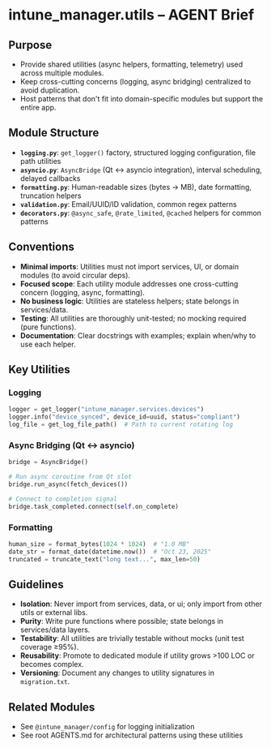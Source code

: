 # intune_manager.utils – AGENT Brief

## Purpose
- Provide shared utilities (async helpers, formatting, telemetry) used across multiple modules.
- Keep cross-cutting concerns (logging, async bridging) centralized to avoid duplication.
- Host patterns that don't fit into domain-specific modules but support the entire app.

## Module Structure
- **`logging.py`**: `get_logger()` factory, structured logging configuration, file path utilities
- **`asyncio.py`**: `AsyncBridge` (Qt ↔ asyncio integration), interval scheduling, delayed callbacks
- **`formatting.py`**: Human-readable sizes (bytes → MB), date formatting, truncation helpers
- **`validation.py`**: Email/UUID/ID validation, common regex patterns
- **`decorators.py`**: `@async_safe`, `@rate_limited`, `@cached` helpers for common patterns

## Conventions
- **Minimal imports**: Utilities must not import services, UI, or domain modules (to avoid circular deps).
- **Focused scope**: Each utility module addresses one cross-cutting concern (logging, async, formatting).
- **No business logic**: Utilities are stateless helpers; state belongs in services/data.
- **Testing**: All utilities are thoroughly unit-tested; no mocking required (pure functions).
- **Documentation**: Clear docstrings with examples; explain when/why to use each helper.

## Key Utilities

### Logging
```python
logger = get_logger("intune_manager.services.devices")
logger.info("device_synced", device_id=uuid, status="compliant")
log_file = get_log_file_path()  # Path to current rotating log
```

### Async Bridging (Qt ↔ asyncio)
```python
bridge = AsyncBridge()

# Run async coroutine from Qt slot
bridge.run_async(fetch_devices())

# Connect to completion signal
bridge.task_completed.connect(self.on_complete)
```

### Formatting
```python
human_size = format_bytes(1024 * 1024)  # "1.0 MB"
date_str = format_date(datetime.now())  # "Oct 23, 2025"
truncated = truncate_text("long text...", max_len=50)
```

## Guidelines
- **Isolation**: Never import from services, data, or ui; only import from other utils or external libs.
- **Purity**: Write pure functions where possible; state belongs in services/data layers.
- **Testability**: All utilities are trivially testable without mocks (unit test coverage ≥95%).
- **Reusability**: Promote to dedicated module if utility grows >100 LOC or becomes complex.
- **Versioning**: Document any changes to utility signatures in `migration.txt`.

## Related Modules
- See `@intune_manager/config` for logging initialization
- See root AGENTS.md for architectural patterns using these utilities
